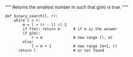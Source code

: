 """
Returns the smallest number m such that g(m) is true.
"""
```
def binary_search(l, r):
    while l < r:
        m = l + (r - l) // 2
        if f(m): return m      # if m is the answer
        if g(m): 
            r = m              # new range [l, m)
        else:    
            l = m + 1          # new range [m+1, r)
      return l                 # or not found
```
